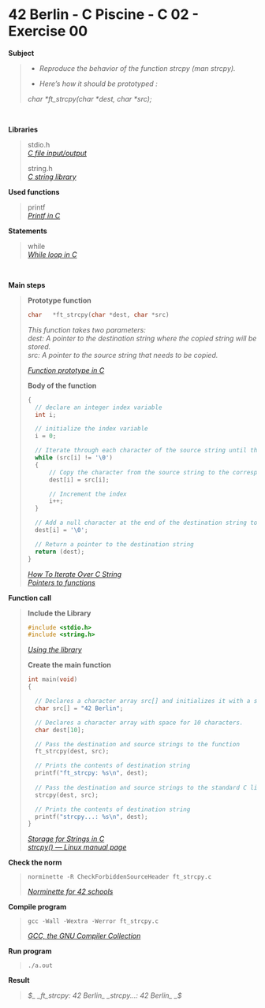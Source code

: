 # 42 Berlin - C Piscine - C 02 - Exercise 00

**Subject**
> * _Reproduce the behavior of the function strcpy (man strcpy)._   
>
> * _Here’s how it should be prototyped :_   
>
>_char *ft_strcpy(char *dest, char *src);_    
>

<br>

**Libraries**        
>
>stdio.h    
>_[C file input/output](https://en.wikipedia.org/wiki/C_file_input/output)_
>
>string.h   
>_[C string library](https://en.wikibooks.org/wiki/C_Programming/string.h)_    

**Used functions**   
>
>printf   
>_[Printf in C](https://www.geeksforgeeks.org/printf-in-c/)_    

**Statements**
>
>while    
>_[While loop in C](https://www.geeksforgeeks.org/c-while-loop/?ref=lbp)_

<br>

**Main steps**
>
>**Prototype function**
>```c
>char	*ft_strcpy(char *dest, char *src)
>```
>_This function takes two parameters:_    
>_dest: A pointer to the destination string where the copied string will be stored._    
>_src: A pointer to the source string that needs to be copied._
>
>_[Function prototype in C](https://www.geeksforgeeks.org/function-prototype-in-c/)_   
>
>**Body of the function**
>```c
>{    
>	// declare an integer index variable
>	int	i;
>
>	// initialize the index variable
>	i = 0;
>
>	// Iterate through each character of the source string until the null character is encountered.
>	while (src[i] != '\0')
>	{
>		// Copy the character from the source string to the corresponding position in the destination string
>		dest[i] = src[i];
>
>		// Increment the index
>		i++;
>	}
>
>	// Add a null character at the end of the destination string to terminate it properly.
>	dest[i] = '\0';
>
>	// Return a pointer to the destination string 
>	return (dest); 
>}    
>```
>_[How To Iterate Over C String](https://dev.to/zirkelc/how-to-iterate-over-c-string-lcj)_    
>_[Pointers to functions](https://www.ibm.com/docs/en/zos/3.1.0?topic=functions-pointers)_   
>


**Function call**
>**Include the Library**
>```c
>#include <stdio.h>
>#include <string.h>
>```
>_[Using the library](https://www.gnu.org/software/libc/manual/html_mono/libc.html#Using-the-Library)_
>
>**Create the main function**
>```c
>int main(void)
>{   
>
>	// Declares a character array src[] and initializes it with a string.
>	char src[] = "42 Berlin";
>
>	// Declares a character array with space for 10 characters.   
>	char dest[10];
>
>	// Pass the destination and source strings to the function   
> 	ft_strcpy(dest, src);
>
>	// Prints the contents of destination string
>	printf("ft_strcpy: %s\n", dest);
>	
>	// Pass the destination and source strings to the standard C library function.
> 	strcpy(dest, src);
>
>	// Prints the contents of destination string
>	printf("strcpy...: %s\n", dest);
>}  
>```    
>_[Storage for Strings in C](https://www.geeksforgeeks.org/storage-for-strings-in-c/)_   
>_[strcpy() — Linux manual page](https://man7.org/linux/man-pages/man3/strcpy.3.html)_    

**Check the norm**
>```
>norminette -R CheckForbiddenSourceHeader ft_strcpy.c
>```
>_[Norminette for 42 schools](https://github.com/42School/norminette)_

**Compile program**
>```
>gcc -Wall -Wextra -Werror ft_strcpy.c
>```
>_[GCC, the GNU Compiler Collection](https://gcc.gnu.org)_

**Run program**
>```
>./a.out
>```

**Result**
>_$_    
>_ft_strcpy: 42 Berlin_   
>_strcpy...: 42 Berlin_   
>_$_    
